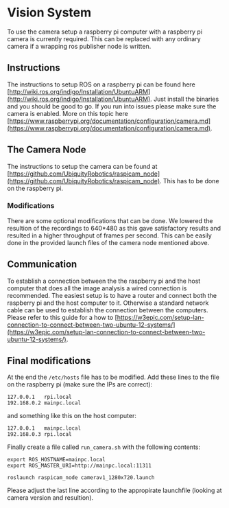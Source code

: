 # Vision System

To use the camera setup a raspberry pi computer with a raspberry pi camera is currently required. 
This can be replaced with any ordinary camera if a wrapping ros publisher node is written.

## Instructions

The instructions to setup ROS on a raspberry pi can be found here [http://wiki.ros.org/indigo/Installation/UbuntuARM](http://wiki.ros.org/indigo/Installation/UbuntuARM).
Just install the binaries and you should be good to go. If you run into issues please make sure the camera is enabled. More on this topic here [https://www.raspberrypi.org/documentation/configuration/camera.md](https://www.raspberrypi.org/documentation/configuration/camera.md).

## The Camera Node

The instructions to setup the camera can be found at [https://github.com/UbiquityRobotics/raspicam_node](https://github.com/UbiquityRobotics/raspicam_node).
This has to be done on the raspberry pi.

### Modifications

There are some optional modifications that can be done. We lowered the resultion of the recordings to 640*480 as this gave satisfactory results and resulted in a higher throughput of frames per second.
This can be easily done in the provided launch files of the camera node mentioned above.

## Communication

To establish a connection between the the raspberry pi and the host computer that does all the image analysis a wired connection is recommended. The easiest setup is to have a router and connect both the raspberry pi and the host computer to it.
Otherwise a standard network cable can be used to establish the connection between the computers. Please refer to this guide for a how to [https://w3epic.com/setup-lan-connection-to-connect-between-two-ubuntu-12-systems/](https://w3epic.com/setup-lan-connection-to-connect-between-two-ubuntu-12-systems/).

## Final modifications

At the end the `/etc/hosts` file has to be modified. Add these lines to the file on the raspberry pi (make sure the IPs are correct):
```
127.0.0.1   rpi.local
192.168.0.2 mainpc.local
```
and something like this on the host computer:
```
127.0.0.1   mainpc.local
192.168.0.3 rpi.local
```

Finally create a file called `run_camera.sh` with the following contents:
```
export ROS_HOSTNAME=mainpc.local
export ROS_MASTER_URI=http://mainpc.local:11311

roslaunch raspicam_node camerav1_1280x720.launch
```
Please adjust the last line according to the appropirate launchfile (looking at camera version and resultion).

